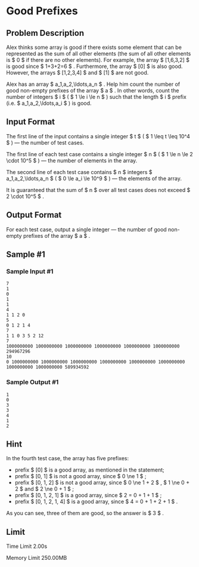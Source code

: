 # Good Prefixes

## Problem Description

Alex thinks some array is good if there exists some element that can be represented as the sum of all other elements (the sum of all other elements is $ 0 $ if there are no other elements). For example, the array $ [1,6,3,2] $ is good since $ 1+3+2=6 $ . Furthermore, the array $ [0] $ is also good. However, the arrays $ [1,2,3,4] $ and $ [1] $ are not good.

Alex has an array $ a_1,a_2,\ldots,a_n $ . Help him count the number of good non-empty prefixes of the array $ a $ . In other words, count the number of integers $ i $ ( $ 1 \le i \le n $ ) such that the length $ i $ prefix (i.e. $ a_1,a_2,\ldots,a_i $ ) is good.

## Input Format

The first line of the input contains a single integer $ t $ ( $ 1 \leq t \leq 10^4 $ ) — the number of test cases.

The first line of each test case contains a single integer $ n $ ( $ 1 \le n \le 2 \cdot 10^5 $ ) — the number of elements in the array.

The second line of each test case contains $ n $ integers $ a_1,a_2,\ldots,a_n $ ( $ 0 \le a_i \le 10^9 $ ) — the elements of the array.

It is guaranteed that the sum of $ n $ over all test cases does not exceed $ 2 \cdot 10^5 $ .

## Output Format

For each test case, output a single integer — the number of good non-empty prefixes of the array $ a $ .

## Sample #1

### Sample Input #1

```
7
1
0
1
1
4
1 1 2 0
5
0 1 2 1 4
7
1 1 0 3 5 2 12
7
1000000000 1000000000 1000000000 1000000000 1000000000 1000000000 294967296
10
0 1000000000 1000000000 1000000000 1000000000 1000000000 1000000000 1000000000 1000000000 589934592
```

### Sample Output #1

```
1
0
3
3
4
1
2
```

## Hint

In the fourth test case, the array has five prefixes:

- prefix $ [0] $ is a good array, as mentioned in the statement;
- prefix $ [0, 1] $ is not a good array, since $ 0 \ne 1 $ ;
- prefix $ [0, 1, 2] $ is not a good array, since $ 0 \ne 1 + 2 $ , $ 1 \ne 0 + 2 $ and $ 2 \ne 0 + 1 $ ;
- prefix $ [0, 1, 2, 1] $ is a good array, since $ 2 = 0 + 1 + 1 $ ;
- prefix $ [0, 1, 2, 1, 4] $ is a good array, since $ 4 = 0 + 1 + 2 + 1 $ .

As you can see, three of them are good, so the answer is $ 3 $ .

## Limit



Time Limit
2.00s

Memory Limit
250.00MB
